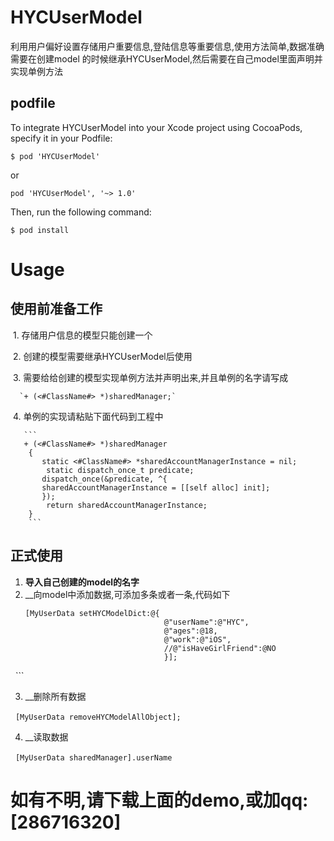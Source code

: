 # HYCUserModel
利用用户偏好设置存储用户重要信息,登陆信息等重要信息,使用方法简单,数据准确
需要在创建model 的时候继承HYCUserModel,然后需要在自己model里面声明并实现单例方法
## podfile
To integrate HYCUserModel into your Xcode project using CocoaPods, specify it in your Podfile:

`$ pod 'HYCUserModel'`

or

`pod 'HYCUserModel', '~> 1.0'`

Then, run the following command:

`$ pod install`

# Usage
## 使用前准备工作

  1. 存储用户信息的模型只能创建一个
  
  2. 创建的模型需要继承HYCUserModel后使用
  
  3. 需要给给创建的模型实现单例方法并声明出来,并且单例的名字请写成
  
      `+ (<#ClassName#> *)sharedManager;`
  
  4. 单例的实现请粘贴下面代码到工程中
       
       ```
       + (<#ClassName#> *)sharedManager
        {
           static <#ClassName#> *sharedAccountManagerInstance = nil;
            static dispatch_once_t predicate;
           dispatch_once(&predicate, ^{
           sharedAccountManagerInstance = [[self alloc] init];
           });
            return sharedAccountManagerInstance;
        }
        ```
        

## 正式使用

1. __导入自己创建的model的名字__
2. __向model中添加数据,可添加多条或者一条,代码如下
   ```
   [MyUserData setHYCModelDict:@{
                                  @"userName":@"HYC",
                                  @"ages":@18,
                                  @"work":@"iOS",
                                  //@"isHaveGirlFriend":@NO
                                  }];
   ```
   
3. __删除所有数据

   `[MyUserData removeHYCModelAllObject];`
   
4. __读取数据

   `[MyUserData sharedManager].userName`
   
# 如有不明,请下载上面的demo,或加qq:[286716320]
